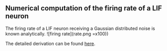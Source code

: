 ## Numerical computation of the firing rate of a LIF neuron

The firing rate of a LIF neuron receiving a Gaussian distributed noise is known analytically.
![firing rate](rate.png =x100))

The detailed derivation can be found [here](yim_derivation_LIF.pdf).
